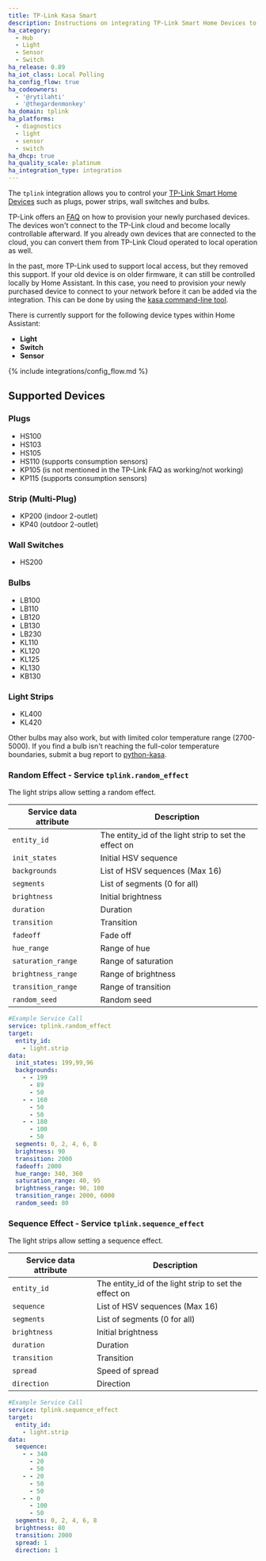```yaml
---
title: TP-Link Kasa Smart
description: Instructions on integrating TP-Link Smart Home Devices to Home Assistant.
ha_category:
  - Hub
  - Light
  - Sensor
  - Switch
ha_release: 0.89
ha_iot_class: Local Polling
ha_config_flow: true
ha_codeowners:
  - '@rytilahti'
  - '@thegardenmonkey'
ha_domain: tplink
ha_platforms:
  - diagnostics
  - light
  - sensor
  - switch
ha_dhcp: true
ha_quality_scale: platinum
ha_integration_type: integration
---
```


The `tplink` integration allows you to control your [TP-Link Smart Home Devices](https://www.tp-link.com/kasa-smart/) such as plugs, power strips, wall switches and bulbs.

TP-Link offers an [FAQ](https://www.tp-link.com/us/support/faq/2707/) on how to provision your newly purchased devices. The devices won't connect to the TP-Link cloud and become locally controllable afterward. If you already own devices that are connected to the cloud, you can convert them from TP-Link Cloud operated to local operation as well.

In the past, more TP-Link used to support local access, but they removed this support. If your old device is on older firmware, it can still be controlled locally by Home Assistant. In this case, you need to provision your newly purchased device to connect to your network before it can be added via the integration. This can be done by using the [kasa command-line tool](https://python-kasa.readthedocs.io/en/latest/cli.html#provisioning).

There is currently support for the following device types within Home Assistant:

- **Light**
- **Switch**
- **Sensor**

{% include integrations/config_flow.md %}

## Supported Devices
### Plugs

- HS100
- HS103
- HS105
- HS110 (supports consumption sensors)
- KP105 (is not mentioned in the TP-Link FAQ as working/not working)
- KP115 (supports consumption sensors)

### Strip (Multi-Plug)

<!-- - HS107 (indoor 2-outlet) # Does not support local control according to TP-Link FAQ (as of date 2022-04-25) -->
<!-- - HS300 (powerstrip 6-outlet) (supports consumption sensors) # Does not support local control according to TP-Link FAQ (as of date 2022-04-25) -->
<!-- - KP303 (powerstrip 3-outlet) # Does not support local control according to TP-Link FAQ (as of date 2022-04-25) -->
<!-- - KP400 (outdoor 2-outlet) # Does not support local control according to TP-Link FAQ (as of date 2022-04-25) -->
- KP200 (indoor 2-outlet)
- KP40 (outdoor 2-outlet)
<!-- - EP40 (outdoor 2-outlet) # Does not support local control according to TP-Link FAQ (as of date 2022-04-25) -->

### Wall Switches

- HS200
<!-- - HS210 # Does not support local control according to TP-Link FAQ (as of date 2022-04-25) -->
<!-- - HS220 (acts as a light) # Does not support local control according to TP-Link FAQ (as of date 2022-04-25) -->

### Bulbs

- LB100
- LB110
- LB120
- LB130
- LB230
- KL110
- KL120
- KL125
- KL130
- KB130

### Light Strips

- KL400
- KL420
<!-- - KL430 # Does not support local control according to TP-Link FAQ (as of date 2022-04-25) -->

Other bulbs may also work, but with limited color temperature range (2700-5000). If you find a bulb isn't reaching the full-color temperature boundaries, submit a bug report to [python-kasa](https://github.com/python-kasa/python-kasa).

### Random Effect - Service `tplink.random_effect`

The light strips allow setting a random effect.

| Service data attribute | Description |
| ---------------------- | ----------- |
| `entity_id` | The entity_id of the light strip to set the effect on |
| `init_states` | Initial HSV sequence |
| `backgrounds` | List of HSV sequences (Max 16) |
| `segments` | List of segments (0 for all) |
| `brightness` | Initial brightness |
| `duration` | Duration |
| `transition` | Transition |
| `fadeoff` | Fade off |
| `hue_range` | Range of hue |
| `saturation_range` | Range of saturation |
| `brightness_range` | Range of brightness |
| `transition_range` | Range of transition |
| `random_seed` | Random seed |

```yaml
#Example Service Call
service: tplink.random_effect
target:
  entity_id:
    - light.strip
data:
  init_states: 199,99,96
  backgrounds:
    - - 199
      - 89
      - 50
    - - 160
      - 50
      - 50
    - - 180
      - 100
      - 50
  segments: 0, 2, 4, 6, 8
  brightness: 90
  transition: 2000
  fadeoff: 2000
  hue_range: 340, 360
  saturation_range: 40, 95
  brightness_range: 90, 100
  transition_range: 2000, 6000
  random_seed: 80
```

### Sequence Effect - Service `tplink.sequence_effect`

The light strips allow setting a sequence effect.

| Service data attribute | Description |
| ---------------------- | ----------- |
| `entity_id` | The entity_id of the light strip to set the effect on |
| `sequence` | List of HSV sequences (Max 16) |
| `segments` | List of segments (0 for all) |
| `brightness` | Initial brightness |
| `duration` | Duration |
| `transition` | Transition |
| `spread` | Speed of spread |
| `direction` | Direction |

```yaml
#Example Service Call
service: tplink.sequence_effect
target:
  entity_id:
    - light.strip
data:
  sequence:
    - - 340
      - 20
      - 50
    - - 20
      - 50
      - 50
    - - 0
      - 100
      - 50
  segments: 0, 2, 4, 6, 8
  brightness: 80
  transition: 2000
  spread: 1
  direction: 1
```
